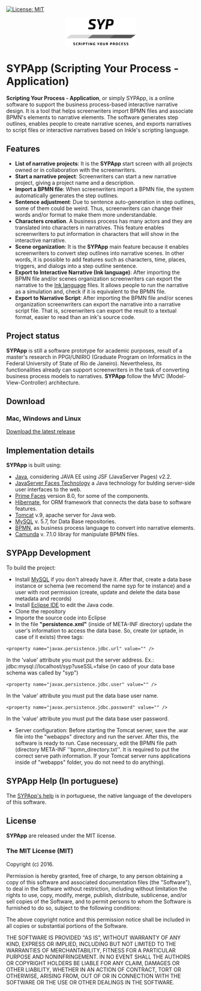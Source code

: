 [![License: MIT](https://img.shields.io/github/license/mashape/apistatus.svg)](LICENSE)

<p align="center"><img src="img/logo.png" alt="SYPApp" height="76" border="0" /></p>

# SYPApp (Scripting Your Process - Application)

**Scripting Your Process - Application**, or simply SYPApp, is a online software to support the business process-based interactive narrative design. It is a tool that helps screenwriters import BPMN files and associate BPMN's elements to narrative elements. The software generates step outlines, enables people to create narrative scenes, and exports narratives to script files or interactive narratives based on Inkle's scripting language.

## Features

- **List of narrative projects**: It is the  **SYPApp** start screen with all projects owned or in collaboration with the screenwriters. 
- **Start a narrative project**: Screenwriters can start a new narrative project, giving a project name and a description. 
- **Import a BPMN file**: When screenwriters import a BPMN file, the system automatically generates the step outlines.
- **Sentence adjustment**: Due to sentence auto-generation in step outlines, some of them could be weird. Thus, screenwriters can change their words and/or format to make them more understandable.
- **Characters creation**. A business process has many actors and they are translated into characters in narratives. This feature enables screenwriters to put information in characters that will show in the interactive narrative.
- **Scene organization**: It is the **SYPApp** main feature because it enables screenwriters to convert step outlines into narrative scenes. In other words, it is possible to add features such as characters, time, places, triggers, and dialogs into a step outline sentence.
- **Export to Interactive Narrative (Ink language)**: After importing the BPMN file and/or scenes organization screenwriters can export the narrative to the [Ink language](https://www.inklestudios.com/ink/) files. It allows people to run the narrative as a simulation and, check if it is equivalent to the BPMN file.
- **Export to Narrative Script**: After importing the BPMN file and/or scenes organization screenwriters can export the narrative into a narrative script file. That is, screenwriters can export the result to a textual format, easier to read than an ink's source code.

## Project status

**SYPApp** is still a software prototype for academic purposes, result of a master's research in PPGI/UNIRIO (Graduate Program on Informatics in the Federal University of State of Rio de Janeiro). Nevertheless, its functionalities already can support screenwriters in the task of converting business process models to narratives. **SYPApp** follow the MVC (Model-View-Controller) architecture.

## Download

### Mac, Windows and Linux

[Download the latest release](https://github.com/gpjc-unirio/syp-app/releases/latest)

## Implementation details

**SYPApp** is built using:

* [Java](https://java.com/), considering JAVA EE using JSF (JavaServer Pages) v2.2.
* [JavaServer Faces Technology](https://www.oracle.com/java/technologies/javaserverfaces.html) a Java technology for bulding server-side user interfaces to the web.
* [Prime Faces](https://www.primefaces.org/) version 8.0, for some of the components. 
* [Hibernate](https://hibernate.org/), for ORM framework that connects the data base to software features. 
* [Tomcat](https://tomcat.apache.org/download-90.cgi) v.9, apache server for Java web.
* [MySQL](https://www.mysql.com/) v. 5.7, for Data Base repositories. 
* [BPMN](https://www.omg.org/spec/BPMN/2.0/About-BPMN/), as business process language to convert into narrative elements. 
* [Camunda](https://github.com/camunda/camunda-modeler) v. 7.1.0 libray for manipulate BPMN files.


## SYPApp Development

To build the project:

* Install [MySQL](https://www.mysql.com/) if you don't already have it. After that, create a data base instance or schema (we recomend the name syp for te instance) and a user with root permission (create, update and delete the data base metadata and records)
* Install [Eclipse IDE](https://www.eclipse.org/downloads/packages/release/oxygen/3a/eclipse-ide-java-developers) to edit the Java code.
* Clone the repository
* Importe the source code into Eclipse
* In the file **"persistence.xml"** (inside of META-INF directory) update the user's information to access the data base. So, create (or uptade, in case of it exists) three tags:

```
<property name="javax.persistence.jdbc.url" value="" />
```
In the 'value' attribute you must put the server address. Ex.: jdbc:mysql://localhost/syp?useSSL=false (in caso of your data base schema was called by "syp")

```
<property name="javax.persistence.jdbc.user" value="" />
```
In the 'value' attribute you must put the data base user name.

```
<property name="javax.persistence.jdbc.password" value="" />
```
In the 'value' attribute you must put the data base user password.

* Server configuration: Before starting the Tomcat server, save the .war file into the "webapps" directory and run the server. After this, the software is ready to run. Case necessary, edit the BPMN file path (directory META-INF ''bpmn_directory.txt''. It is required to put the correct serve path information. If your Tomcat server runs applications inside of "webapps" folder, you do not need to do anything).

## SYPApp Help (In portuguese)

The [SYPApp's help](https://github.com/gpjc-unirio/syp-app/blob/main/docs/syp_help_v0.0.1.pdf) is in portuguese, the native language of the developers of this software.

## License

**SYPApp** are released under the MIT license.

### The MIT License (MIT)
Copyright (c) 2016.

Permission is hereby granted, free of charge, to any person obtaining a copy of this software and associated documentation files (the "Software"), to deal in the Software without restriction, including without limitation the rights to use, copy, modify, merge, publish, distribute, sublicense, and/or sell copies of the Software, and to permit persons to whom the Software is furnished to do so, subject to the following conditions:

The above copyright notice and this permission notice shall be included in all copies or substantial portions of the Software.

THE SOFTWARE IS PROVIDED "AS IS", WITHOUT WARRANTY OF ANY KIND, EXPRESS OR IMPLIED, INCLUDING BUT NOT LIMITED TO THE WARRANTIES OF MERCHANTABILITY, FITNESS FOR A PARTICULAR PURPOSE AND NONINFRINGEMENT. IN NO EVENT SHALL THE AUTHORS OR COPYRIGHT HOLDERS BE LIABLE FOR ANY CLAIM, DAMAGES OR OTHER LIABILITY, WHETHER IN AN ACTION OF CONTRACT, TORT OR OTHERWISE, ARISING FROM, OUT OF OR IN CONNECTION WITH THE SOFTWARE OR THE USE OR OTHER DEALINGS IN THE SOFTWARE.
